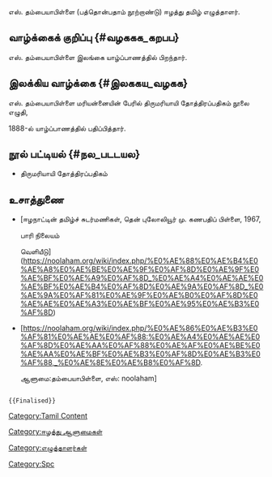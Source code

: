எஸ். தம்பையாபிள்ளை (பத்தொன்பதாம் நூற்றாண்டு) ஈழத்து தமிழ் எழுத்தாளர்.

## வாழ்க்கைக் குறிப்பு {#வழககக_கறபப}

எஸ். தம்பையாபிள்ளை இலங்கை யாழ்ப்பாணத்தில் பிறந்தார்.

## இலக்கிய வாழ்க்கை {#இலககய_வழகக}

எஸ். தம்பையாபிள்ளை மரியன்னையின் பேரில் திருமரியாயி தோத்திரப்பதிகம் நூலை எழுதி,
1888-ல் யாழ்ப்பாணத்தில் பதிப்பித்தார்.

## நூல் பட்டியல் {#நல_படடயல}

-   திருமரியாயி தோத்திரப்பதிகம்

## உசாத்துணை

-   [ஈழநாட்டின் தமிழ்ச் சுடர்மணிகள், தென் புலோலியூர் மு. கணபதிப் பிள்ளை, 1967,
    பாரி நிலையம்
    வெளியீடு](https://noolaham.org/wiki/index.php/%E0%AE%88%E0%AE%B4%E0%AE%A8%E0%AE%BE%E0%AE%9F%E0%AF%8D%E0%AE%9F%E0%AE%BF%E0%AE%A9%E0%AF%8D_%E0%AE%A4%E0%AE%AE%E0%AE%BF%E0%AE%B4%E0%AF%8D%E0%AE%9A%E0%AF%8D_%E0%AE%9A%E0%AF%81%E0%AE%9F%E0%AE%B0%E0%AF%8D%E0%AE%AE%E0%AE%A3%E0%AE%BF%E0%AE%95%E0%AE%B3%E0%AF%8D)
-   \[<https://noolaham.org/wiki/index.php/%E0%AE%86%E0%AE%B3%E0%AF%81%E0%AE%AE%E0%AF%88:%E0%AE%A4%E0%AE%AE%E0%AF%8D%E0%AE%AA%E0%AF%88%E0%AE%AF%E0%AE%BE%E0%AE%AA%E0%AE%BF%E0%AE%B3%E0%AF%8D%E0%AE%B3%E0%AF%88,_%E0%AE%8E%E0%AE%B8%E0%AF%8D>.
    ஆளுமை:தம்பையாபிள்ளை, எஸ்: noolaham\]

```{=mediawiki}
{{Finalised}}
```
[Category:Tamil Content](Category:Tamil_Content "wikilink")
[Category:ஈழத்து ஆளுமைகள்](Category:ஈழத்து_ஆளுமைகள் "wikilink")
[Category:எழுத்தாளர்கள்](Category:எழுத்தாளர்கள் "wikilink")
[Category:Spc](Category:Spc "wikilink")
